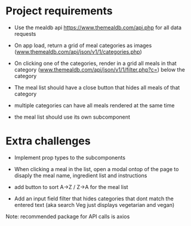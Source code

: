 # Project requirements

-   Use the mealdb api https://www.themealdb.com/api.php for all data requests

-   On app load, return a grid of meal categories as images (www.themealdb.com/api/json/v1/1/categories.php)

-   On clicking one of the categories, render in a grid all meals in that category (www.themealdb.com/api/json/v1/1/filter.php?c=<category>) below the category

-   The meal list should have a close button that hides all meals of that category

-   multiple categories can have all meals rendered at the same time

-   the meal list should use its own subcomponent

# Extra challenges

-   Implement prop types to the subcomponents

-   When clicking a meal in the list, open a modal ontop of the page to disaply the meal name, ingredient list and instructions

-   add button to sort A->Z / Z->A for the meal list

-   Add an input field filter that hides categories that dont match the entered text (aka search Veg just displays vegetarian and vegan)

Note: recommended package for API calls is axios
